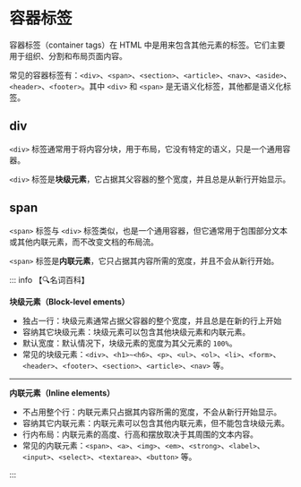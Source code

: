 # 容器标签

容器标签（container tags）在 HTML 中是用来包含其他元素的标签。它们主要用于组织、分割和布局页面内容。

常见的容器标签有：`<div>`、`<span>`、`<section>`、`<article>`、`<nav>`、`<aside>`、`<header>`、`<footer>`。其中 `<div>` 和 `<span>` 是无语义化标签，其他都是语义化标签。  



## div

`<div>` 标签通常用于将内容分块，用于布局，它没有特定的语义，只是一个通用容器。

`<div>` 标签是**块级元素**，它占据其父容器的整个宽度，并且总是从新行开始显示。





## span

`<span>` 标签与 `<div>` 标签类似，也是一个通用容器，但它通常用于包围部分文本或其他内联元素，而不改变文档的布局流。

`<span>` 标签是**内联元素**，它只占据其内容所需的宽度，并且不会从新行开始。





::: info 【🔍名词百科】

**块级元素（Block-level ements）**

- 独占一行：块级元素通常占据父容器的整个宽度，并且总是在新的行上开始
- 容纳其它块级元素：块级元素可以包含其他块级元素和内联元素。
- 默认宽度：默认情况下，块级元素的宽度为其父元素的 `100%`。
- 常见的块级元素：`<div>`、`<h1>~<h6>`、`<p>`、`<ul>`、`<ol>`、`<li>`、`<form>`、`<header>`、`<footer>`、`<section>`、`<article>`、`<nav>` 等。

----

**内联元素（Inline elements）**

- 不占用整个行：内联元素只占据其内容所需的宽度，不会从新行开始显示。
- 容纳其它内联元素：内联元素可以包含其他内联元素，但不能包含块级元素。
- 行内布局：内联元素的高度、行高和摆放取决于其周围的文本内容。
- 常见的内联元素：`<span>`、`<a>`、`<img>`、`<em>`、`<strong>`、`<label>`、`<input>`、`<select>`、`<textarea>`、`<button>` 等。

::: 
